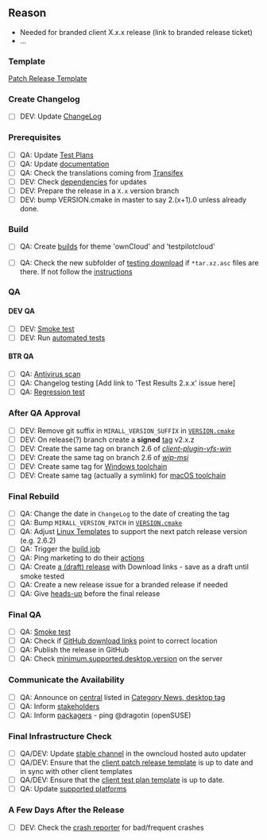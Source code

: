 ## Reason

* Needed for branded client X.x.x release (link to branded release ticket)
* ...

### Template
[Patch Release Template](https://github.com/owncloud/client/blob/master/.github/patch_release_template.md)

### Create Changelog

* [ ] DEV: Update [ChangeLog](https://confluence.owncloud.com/display/OG/ChangeLog)

### Prerequisites

* [ ] QA: Update [Test Plans](https://confluence.owncloud.com/display/OG/Test+Plan+Update) 
* [ ] QA: Update [documentation](https://confluence.owncloud.com/display/OG/Documentation)
* [ ] QA: Check the translations coming from [Transifex](https://confluence.owncloud.com/display/OG/Online+Updater%2C+Crash+reporter%2C+Transifex#OnlineUpdater,Crashreporter,Transifex-Transifex)
* [ ] DEV: Check [dependencies](https://confluence.owncloud.com/display/OG/Dependencies) for updates
* [ ] DEV: Prepare the release in a `X.x` version branch
* [ ] DEV: bump VERSION.cmake in master to say 2.(x+1).0 unless already done.

### Build

* [ ] QA: Create [builds](https://confluence.owncloud.com/display/OG/Build+and+Tags#BuildandTags-Sprintbuild) for theme 'ownCloud' and 'testpilotcloud'
* [ ] QA: Check the new subfolder of [testing download](https://download.owncloud.com/desktop/ownCloud/testing/) if `*tar.xz.asc` files are there. If not follow the [instructions](https://github.com/owncloud/enterprise/wiki/Desktop-Signing-Knowledge)


### QA

#### DEV QA
* [ ] DEV: [Smoke test](https://confluence.owncloud.com/display/OG/Manual+Tests#ManualTests-DEVSmokeTest)
* [ ] DEV: Run [automated tests](https://confluence.owncloud.com/display/OG/Automated+Tests)
#### BTR QA
* [ ] QA: [Antivirus scan](https://confluence.owncloud.com/display/OG/Virus+Scanning)
* [ ] QA: Changelog testing [Add link to 'Test Results 2.x.x' issue here]
* [ ] QA: [Regression test](https://confluence.owncloud.com/display/OG/Manual+Tests#ManualTests-RegressionTest)

### After QA Approval

* [ ] DEV: Remove git suffix in `MIRALL_VERSION_SUFFIX` in [`VERSION.cmake`](https://confluence.owncloud.com/display/OG/Branching+Off#BranchingOff-VERSION.cmake)
* [ ] DEV: On release(?) branch create a **signed** [tag](https://confluence.owncloud.com/display/OG/Build+and+Tags#BuildandTags-clientrepository) v2.x.z
* [ ] DEV: Create the same tag on branch 2.6 of [_client-plugin-vfs-win_](https://confluence.owncloud.com/display/OG/Build+and+Tags#BuildandTags-client-plugin-vfs-win)
* [ ] DEV: Create the same tag on branch 2.6 of [_wip-msi_](https://confluence.owncloud.com/display/OG/Build+and+Tags#BuildandTags-wip-msi)
* [ ] DEV: Create same tag for [Windows toolchain](https://confluence.owncloud.com/display/OG/Build+and+Tags#BuildandTags-Windowstoolchain)
* [ ] DEV: Create same tag (actually a symlink) for [macOS toolchain](https://confluence.owncloud.com/display/OG/Build+and+Tags#BuildandTags-macOStoolchain)

### Final Rebuild

* [ ] QA: Change the date in `ChangeLog` to the date of creating the tag 
* [ ] QA: Bump `MIRALL_VERSION_PATCH` in [`VERSION.cmake`](https://confluence.owncloud.com/display/OG/Branching+Off#BranchingOff-PatchRelease)
* [ ] QA: Adjust [Linux Templates](https://confluence.owncloud.com/display/OG/Branching+Off#BranchingOff-Linuxtemplates) to support the next patch release version (e.g. 2.6.2)
* [ ] QA: Trigger the [build job](https://confluence.owncloud.com/display/OG/Build+and+Tags#BuildandTags-Finalbuild) 
* [ ] QA: Ping marketing to do their [actions](https://confluence.owncloud.com/display/OG/Marketing+and+Communication#MarketingandCommunication-Marketingtasks)
* [ ] QA: Create [a (draft) release](https://github.com/owncloud/client/releases) with Download links - save as a draft until smoke tested
* [ ] QA: Create a new release issue for a branded release if needed
* [ ] QA: Give [heads-up](https://confluence.owncloud.com/display/OG/Marketing+and+Communication#MarketingandCommunication-Heads-upbeforethefinalrelease) before the final release 

### Final QA

* [ ] QA: [Smoke test](https://confluence.owncloud.com/display/OG/Manual+Tests#ManualTests-SmokeTest)
* [ ] QA: Check if [GitHub download links](https://github.com/owncloud/client/releases) point to correct location
* [ ] QA: Publish the release in GitHub
* [ ] QA: Check [minimum.supported.desktop.version](https://github.com/owncloud/core/blob/master/config/config.sample.php#L1367) on the server

### Communicate the Availability

* [ ] QA: Announce on [central](https://confluence.owncloud.com/display/OG/Marketing+and+Communication#MarketingandCommunication-Central) listed in [Category News, desktop tag](https://central.owncloud.org/tags/c/news/desktop)
* [ ] QA: Inform [stakeholders](https://confluence.owncloud.com/display/OG/Marketing+and+Communication#MarketingandCommunication-InformStakeholdersaboutFinal)
* [ ] QA: Inform [packagers](https://confluence.owncloud.com/display/OG/Marketing+and+Communication#MarketingandCommunication-Packagers) - ping @dragotin (openSUSE)

### Final Infrastructure Check

* [ ] QA/DEV: Update [stable channel](https://confluence.owncloud.com/display/OG/Online+Updater%2C+Crash+reporter%2C+Transifex#OnlineUpdater,Crashreporter,Transifex-UpdatetheUpdater) in the owncloud hosted auto updater
* [ ] QA/DEV: Ensure that the [client patch release template](https://github.com/owncloud/client/blob/master/.github/patch_release_template.md) is up to date and in sync with other client templates
* [ ] QA/DEV: Ensure that the [client test plan template](https://github.com/owncloud/QA/blob/master/Desktop/Regression_Test_Plan_Patch_Release.md) is up to date.
* [ ] QA: Update [supported platforms](https://confluence.owncloud.com/display/OG/Supported+Platforms)

### A Few Days After the Release

* [ ] DEV: Check the [crash reporter](https://confluence.owncloud.com/display/OG/Online+Updater%2C+Crash+reporter%2C+Transifex#OnlineUpdater,Crashreporter,Transifex-CrashReporter) for bad/frequent crashes
